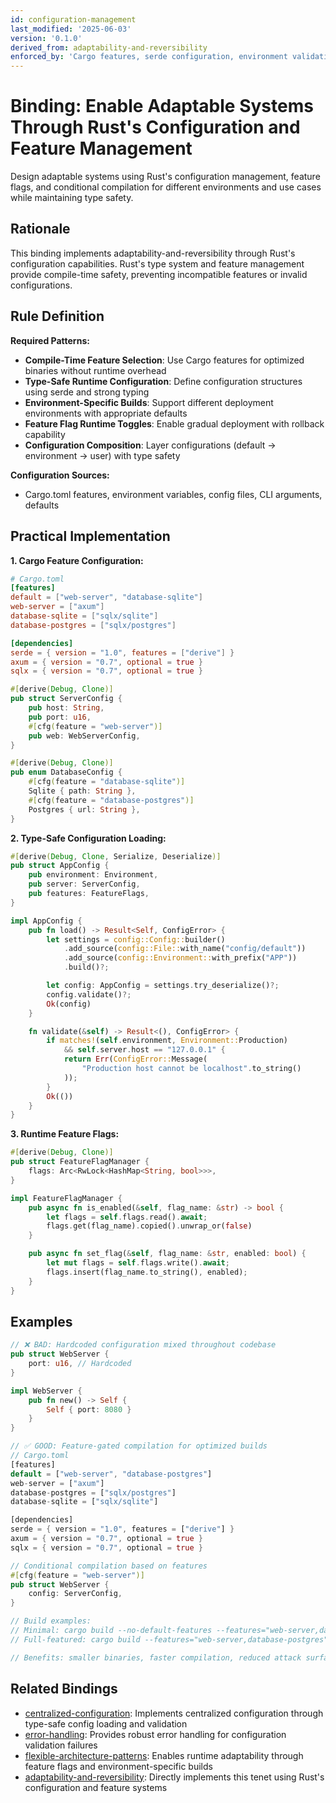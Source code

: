 ```yaml
---
id: configuration-management
last_modified: '2025-06-03'
version: '0.1.0'
derived_from: adaptability-and-reversibility
enforced_by: 'Cargo features, serde configuration, environment validation, code review'
---
```

# Binding: Enable Adaptable Systems Through Rust's Configuration and Feature Management

Design adaptable systems using Rust's configuration management, feature flags, and conditional compilation for different environments and use cases while maintaining type safety.

## Rationale

This binding implements adaptability-and-reversibility through Rust's configuration capabilities. Rust's type system and feature management provide compile-time safety, preventing incompatible features or invalid configurations.

## Rule Definition

**Required Patterns:**
- **Compile-Time Feature Selection**: Use Cargo features for optimized binaries without runtime overhead
- **Type-Safe Runtime Configuration**: Define configuration structures using serde and strong typing
- **Environment-Specific Builds**: Support different deployment environments with appropriate defaults
- **Feature Flag Runtime Toggles**: Enable gradual deployment with rollback capability
- **Configuration Composition**: Layer configurations (default → environment → user) with type safety

**Configuration Sources:**
- Cargo.toml features, environment variables, config files, CLI arguments, defaults

## Practical Implementation

**1. Cargo Feature Configuration:**

```toml
# Cargo.toml
[features]
default = ["web-server", "database-sqlite"]
web-server = ["axum"]
database-sqlite = ["sqlx/sqlite"]
database-postgres = ["sqlx/postgres"]

[dependencies]
serde = { version = "1.0", features = ["derive"] }
axum = { version = "0.7", optional = true }
sqlx = { version = "0.7", optional = true }
```

```rust
#[derive(Debug, Clone)]
pub struct ServerConfig {
    pub host: String,
    pub port: u16,
    #[cfg(feature = "web-server")]
    pub web: WebServerConfig,
}

#[derive(Debug, Clone)]
pub enum DatabaseConfig {
    #[cfg(feature = "database-sqlite")]
    Sqlite { path: String },
    #[cfg(feature = "database-postgres")]
    Postgres { url: String },
}
```

**2. Type-Safe Configuration Loading:**

```rust
#[derive(Debug, Clone, Serialize, Deserialize)]
pub struct AppConfig {
    pub environment: Environment,
    pub server: ServerConfig,
    pub features: FeatureFlags,
}

impl AppConfig {
    pub fn load() -> Result<Self, ConfigError> {
        let settings = config::Config::builder()
            .add_source(config::File::with_name("config/default"))
            .add_source(config::Environment::with_prefix("APP"))
            .build()?;

        let config: AppConfig = settings.try_deserialize()?;
        config.validate()?;
        Ok(config)
    }

    fn validate(&self) -> Result<(), ConfigError> {
        if matches!(self.environment, Environment::Production)
            && self.server.host == "127.0.0.1" {
            return Err(ConfigError::Message(
                "Production host cannot be localhost".to_string()
            ));
        }
        Ok(())
    }
}
```

**3. Runtime Feature Flags:**

```rust
#[derive(Debug, Clone)]
pub struct FeatureFlagManager {
    flags: Arc<RwLock<HashMap<String, bool>>>,
}

impl FeatureFlagManager {
    pub async fn is_enabled(&self, flag_name: &str) -> bool {
        let flags = self.flags.read().await;
        flags.get(flag_name).copied().unwrap_or(false)
    }

    pub async fn set_flag(&self, flag_name: &str, enabled: bool) {
        let mut flags = self.flags.write().await;
        flags.insert(flag_name.to_string(), enabled);
    }
}
```

## Examples

```rust
// ❌ BAD: Hardcoded configuration mixed throughout codebase
pub struct WebServer {
    port: u16, // Hardcoded
}

impl WebServer {
    pub fn new() -> Self {
        Self { port: 8080 }
    }
}
```

```rust
// ✅ GOOD: Feature-gated compilation for optimized builds
// Cargo.toml
[features]
default = ["web-server", "database-postgres"]
web-server = ["axum"]
database-postgres = ["sqlx/postgres"]
database-sqlite = ["sqlx/sqlite"]

[dependencies]
serde = { version = "1.0", features = ["derive"] }
axum = { version = "0.7", optional = true }
sqlx = { version = "0.7", optional = true }

// Conditional compilation based on features
#[cfg(feature = "web-server")]
pub struct WebServer {
    config: ServerConfig,
}

// Build examples:
// Minimal: cargo build --no-default-features --features="web-server,database-sqlite"
// Full-featured: cargo build --features="web-server,database-postgres"

// Benefits: smaller binaries, faster compilation, reduced attack surface
```

## Related Bindings

- [centralized-configuration](../../core/centralized-configuration.md): Implements centralized configuration through type-safe config loading and validation
- [error-handling](error-handling.md): Provides robust error handling for configuration validation failures
- [flexible-architecture-patterns](../../core/flexible-architecture-patterns.md): Enables runtime adaptability through feature flags and environment-specific builds
- [adaptability-and-reversibility](../../tenets/adaptability-and-reversibility.md): Directly implements this tenet using Rust's configuration and feature systems
